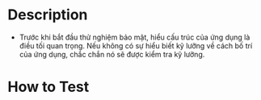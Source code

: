 # Description
- Trước khi bắt đầu thử nghiệm bảo mật, hiểu cấu trúc của ứng dụng là điều tối quan trọng. Nếu không có sự hiểu biết kỹ lưỡng về cách bố trí của ứng dụng, chắc chắn nó sẽ được kiểm tra kỹ lưỡng.
# How to Test
